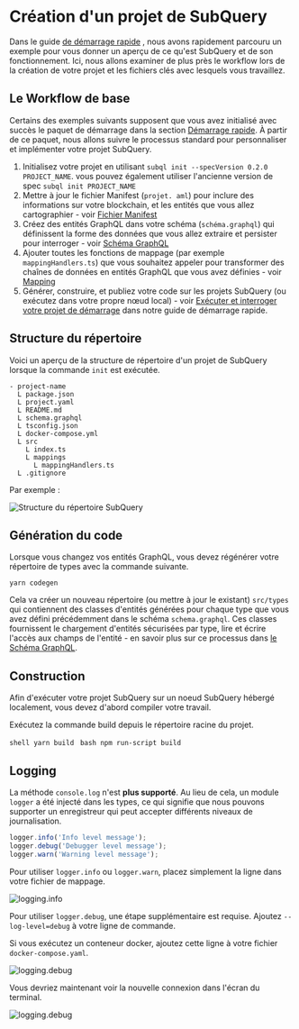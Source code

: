 # Création d'un projet de SubQuery

Dans le guide [de démarrage rapide](/quickstart/quickstart.md) , nous avons rapidement parcouru un exemple pour vous donner un aperçu de ce qu'est SubQuery et de son fonctionnement. Ici, nous allons examiner de plus près le workflow lors de la création de votre projet et les fichiers clés avec lesquels vous travaillez.

## Le Workflow de base

Certains des exemples suivants supposent que vous avez initialisé avec succès le paquet de démarrage dans la section [Démarrage rapide](../quickstart/quickstart.md). À partir de ce paquet, nous allons suivre le processus standard pour personnaliser et implémenter votre projet SubQuery.

1. Initialisez votre projet en utilisant `subql init --specVersion 0.2.0 PROJECT_NAME`. vous pouvez également utiliser l'ancienne version de spec `subql init PROJECT_NAME`
2. Mettre à jour le fichier Manifest (`projet. aml`) pour inclure des informations sur votre blockchain, et les entités que vous allez cartographier - voir [Fichier Manifest](./manifest.md)
3. Créez des entités GraphQL dans votre schéma (`schéma.graphql`) qui définissent la forme des données que vous allez extraire et persister pour interroger - voir [Schéma GraphQL](./graphql.md)
4. Ajouter toutes les fonctions de mappage (par exemple `mappingHandlers.ts`) que vous souhaitez appeler pour transformer des chaînes de données en entités GraphQL que vous avez définies - voir [Mapping](./mapping.md)
5. Générer, construire, et publiez votre code sur les projets SubQuery (ou exécutez dans votre propre nœud local) - voir [Exécuter et interroger votre projet de démarrage](./quickstart.md#running-and-querying-your-starter-project) dans notre guide de démarrage rapide.

## Structure du répertoire

Voici un aperçu de la structure de répertoire d'un projet de SubQuery lorsque la commande `init` est exécutée.

```
- project-name
  L package.json
  L project.yaml
  L README.md
  L schema.graphql
  L tsconfig.json
  L docker-compose.yml
  L src
    L index.ts
    L mappings
      L mappingHandlers.ts
  L .gitignore
```

Par exemple :

![Structure du répertoire SubQuery](/assets/img/subQuery_directory_stucture.png)

## Génération du code

Lorsque vous changez vos entités GraphQL, vous devez régénérer votre répertoire de types avec la commande suivante.

```
yarn codegen
```

Cela va créer un nouveau répertoire (ou mettre à jour le existant) `src/types` qui contiennent des classes d'entités générées pour chaque type que vous avez défini précédemment dans le schéma `schema.graphql`. Ces classes fournissent le chargement d'entités sécurisées par type, lire et écrire l'accès aux champs de l'entité - en savoir plus sur ce processus dans [le Schéma GraphQL](./graphql.md).

## Construction

Afin d'exécuter votre projet SubQuery sur un noeud SubQuery hébergé localement, vous devez d'abord compiler votre travail.

Exécutez la commande build depuis le répertoire racine du projet.

<CodeGroup> <CodeGroupItem title="YARN" active> ```shell yarn build ``` </CodeGroupItem> <CodeGroupItem title="NPM"> ```bash npm run-script build ``` </CodeGroupItem> </CodeGroup>

## Logging

La méthode `console.log`  n'est **plus supporté**. Au lieu de cela, un module `logger` a été injecté dans les types, ce qui signifie que nous pouvons supporter un enregistreur qui peut accepter différents niveaux de journalisation.

```typescript
logger.info('Info level message');
logger.debug('Debugger level message');
logger.warn('Warning level message');
```

Pour utiliser `logger.info` ou `logger.warn`, placez simplement la ligne dans votre fichier de mappage.

![logging.info](/assets/img/logging_info.png)

Pour utiliser `logger.debug`, une étape supplémentaire est requise. Ajoutez `--log-level=debug` à votre ligne de commande.

Si vous exécutez un conteneur docker, ajoutez cette ligne à votre fichier `docker-compose.yaml`.

![logging.debug](/assets/img/logging_debug.png)

Vous devriez maintenant voir la nouvelle connexion dans l'écran du terminal.

![logging.debug](/assets/img/subquery_logging.png)
